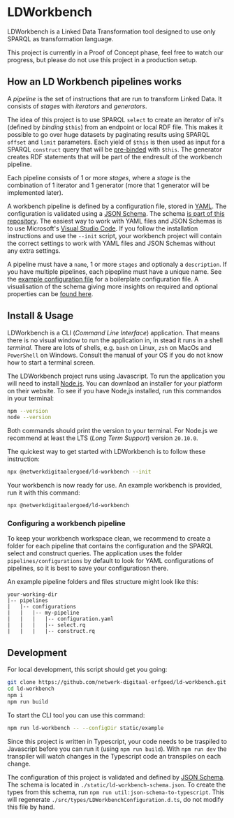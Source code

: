 # LDWorkbench

LDWorkbench is a Linked Data Transformation tool designed to use only SPARQL as transformation language.

This project is currently in a Proof of Concept phase, feel free to watch our progress, but please do not use this project in a production setup.

## How an LD Workbench pipelines works

A *pipeline* is the set of instructions that are run to transform Linked Data. It consists of *stages* with *iterators* and *generators*.

The idea of this project is to use SPARQL `select` to create an iterator of iri's (defined by *binding* `$this`) from an endpoint or local RDF file. This makes it possible to go over huge datasets by paginating results using SPARQL `offset` and `limit` parameters. Each yield of `$this` is then used as input for a SPARQL `construct` query that will be [pre-binded](https://www.w3.org/TR/shacl/#pre-binding) with `$this`. The generator creates RDF statements that will be part of the endresult of the workbench pipeline.

Each pipeline consists of 1 or more *stages*, where a *stage* is the combination of 1 iterator and 1 generator (more that 1 generator will be implemented later).

A workbench pipeline is defined by a configuration file, stored in [YAML](https://yaml.org). The configuration is validated using a [JSON Schema](https://json-schema.org). The schema [is part of this repository](https://github.com/netwerk-digitaal-erfgoed/ld-workbench/blob/main/static/ld-workbench.schema.json). The easiest way to work with YAML files and JSON Schemas is to use Microsoft's [Visual Studio Code](https://code.visualstudio.com). If you follow the installation instructions and use the `--init` script, your workbench project will contain the correct settings to work with YAML files and JSON Schemas without any extra settings.

A pipeline must have a `name`, 1 or more `stages` and optionaly a `description`. If you have multiple pipelines, each pipepline must have a unique name.  See the [example configuration file](https://github.com/netwerk-digitaal-erfgoed/ld-workbench/blob/main/static/example/config.yml) for a boilerplate configuration file. A visualisation of the schema giving more insights on required and optional properties can be [found here](https://json-schema.app/view/%23?url=https%3A%2F%2Fraw.githubusercontent.com%2Fnetwerk-digitaal-erfgoed%2Fld-workbench%2Fmain%2Fstatic%2Fld-workbench.schema.json).

## Install & Usage

LDWorkbench is a CLI (*Command Line Interface*) application. That means there is no visual window to run the application in, in stead it runs in a shell *terminal*. There are lots of shells, e.g. `bash` on Linux, `zsh` on MacOs and `PowerShell` on Windows. Consult the manual of your OS if you do not know how to start a terminal screen.

The LDWorkbench project runs using Javascript. To run the application you will need to install [Node.js](https://nodejs.org/en). You can downlaod an installer for your platform on their website. To see if you have Node,js installed, run this commandos in your terminal:
```bash
npm --version
node --version
```


Both commands should print the version to your terminal. For Node.js we recommend at least the LTS (*Long Term Support*) version `20.10.0`.

The quickest way to get started with LDWorkbench is to follow these instruction:

```bash
npx @netwerkdigitaalergoed/ld-workbench --init
```

Your workbench is now ready for use. An example workbench is provided, run it with this command:

```bash
npx @netwerkdigitaalergoed/ld-workbench
```

### Configuring a workbench pipeline
To keep your workbench workspace clean, we recommend to create a folder for each pipeline that contains the configuration and the SPARQL select and construct queries. The application uses the folder `pipelines/configurations` by default to look for YAML configurations of pipelines, so it is best to save your configuratiosn there.

An example pipeline folders and files structure might look like this:

```
your-working-dir
|-- pipelines
|   |-- configurations
|   |   |-- my-pipeline
|   |   |   |-- configuration.yaml
|   |   |   |-- select.rq
|   |   |   |-- construct.rq
```

## Development
For local development, this script should get you going:
```bash
git clone https://github.com/netwerk-digitaal-erfgoed/ld-workbench.git
cd ld-workbench
npm i
npm run build
```

To start the CLI tool you can use this command:
```bash
npm run ld-workbench -- --configDir static/example
```

Since this project is written in Typescript, your code needs to be traspiled to Javascript before you can run it (using `npm run build`). With `npm run dev` the transpiler will watch changes in the Typescript code an transpiles on each change.

The configuration of this project is validated and defined by [JSON Schema](https://json-schema.org). The schema is located in `./static/ld-workbench-schema.json`. To create the types from this schema, run `npm run util:json-schema-to-typescript`. This will regenerate `./src/types/LDWorkbenchConfiguration.d.ts`, do not modify this file by hand.

